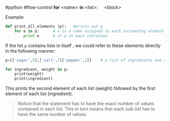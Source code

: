 #python #flow-control
**for** \<name\> **in** \<list\>:
    \<block\>

Example:
```python
def print_all_elements (p):   #prints out p
    for e in p:      # e is a name assigned to each succeeding element
	    print e      # of p at each iteration
```

If the list `p` contains lists in itself , we could refer to these elements directly in the following manner:

```python
p=[['sugar',5],['salt',7]['pepper',1]]    # a list of ingredients and grams

for ingredient, weight in p:
    print(weight)
    print(ingredient)
```
This prints the second element of each list \(weight\) followed by the first element of each list \(ingredient\). 
>Notice that the statement has to have the exact number of values contained in each list. This in turn means that each sub-list has to have the same number of values.
